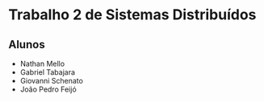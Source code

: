 # Trabalho 2 de Sistemas Distribuídos

## Alunos
 - Nathan Mello
 - Gabriel Tabajara
 - Giovanni Schenato
 - João Pedro Feijó

